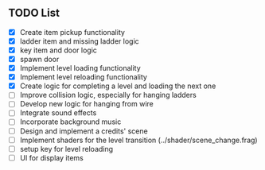 ## TODO List

- [x] Create item pickup functionality
- [x] ladder item and missing ladder logic
- [x] key item and door logic
- [X] spawn door
- [x] Implement level loading functionality
- [x] Implement level reloading functionality
- [x] Create logic for completing a level and loading the next one
- [ ] Improve collision logic, especially for hanging ladders
- [ ] Develop new logic for hanging from wire
- [ ] Integrate sound effects
- [ ] Incorporate background music
- [ ] Design and implement a credits' scene
- [ ] Implement shaders for the level transition (../shader/scene_change.frag)
- [ ] setup key for level reloading
- [ ] UI for display items